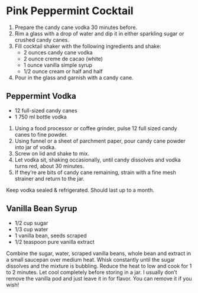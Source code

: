 # Pink Peppermint Cocktail 

1. Prepare the candy cane vodka 30 minutes before.
2. Rim a glass with a drop of water and dip it in either sparkling sugar or crushed candy canes. 
3. Fill cocktail shaker with the following ingredients and shake:
    - 2 ounces candy cane vodka
    - 2 ounce creme de cacao (white)
    - 1 ounce vanilla simple syrup
    - 1/2 ounce cream or half and half
4. Pour in the glass and garnish with a candy cane.

## Peppermint Vodka

- 12 full-sized candy canes
- 1  750 ml  bottle vodka

1. Using a food processor or coffee grinder, pulse 12 full sized candy canes to fine powder. 
2. Using funnel or a sheet of parchment paper, pour candy cane powder into jar of vodka. 
3. Screw on lid and shake to mix. 
4. Let vodka sit, shaking occasionally, until candy dissolves and vodka turns red, about 30 minutes.  
5. If they’re are bits of candy cane remaining, strain with a fine mesh strainer and return to the jar.  

Keep vodka sealed & refrigerated. Should last up to a month.

## Vanilla Bean Syrup

- 1/2 cup sugar
- 1/3 cup water
- 1 vanilla bean, seeds scraped
- 1/2 teaspoon pure vanilla extract

Combine the sugar, water, scraped vanilla beans, whole bean and extract in a small saucepan over medium heat. Whisk constantly until the sugar dissolves and the mixture is bubbling. Reduce the heat to low and cook for 1 to 2 minutes. Let cool completely before storing in a jar. I usually don’t remove the vanilla pod and just leave it in for flavor. You can remove it if you wish!
